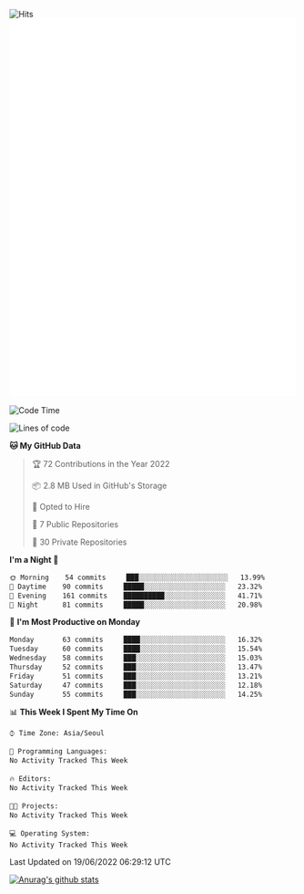 ![Hits](https://hits.seeyoufarm.com/api/count/incr/badge.svg?url=https%3A%2F%2Fgithub.com%2Fkokose1234&count_bg=%2379C83D&title_bg=%23555555&icon=apple.svg&icon_color=%23E7E7E7&title=hits&edge_flat=false)
<br/>
![Metrics](https://github.com/kokose1234/kokose1234/blob/main/github-metrics.svg)

<!--START_SECTION:waka-->
![Code Time](http://img.shields.io/badge/Code%20Time-648%20hrs%2043%20mins-blue)

![Lines of code](https://img.shields.io/badge/From%20Hello%20World%20I%27ve%20Written-948%20Thousand%20lines%20of%20code-blue)

**🐱 My GitHub Data** 

> 🏆 72 Contributions in the Year 2022
 > 
> 📦 2.8 MB Used in GitHub's Storage 
 > 
> 💼 Opted to Hire
 > 
> 📜 7 Public Repositories 
 > 
> 🔑 30 Private Repositories  
 > 
**I'm a Night 🦉** 

```text
🌞 Morning    54 commits     ███░░░░░░░░░░░░░░░░░░░░░░   13.99% 
🌆 Daytime    90 commits     █████░░░░░░░░░░░░░░░░░░░░   23.32% 
🌃 Evening    161 commits    ██████████░░░░░░░░░░░░░░░   41.71% 
🌙 Night      81 commits     █████░░░░░░░░░░░░░░░░░░░░   20.98%

```
📅 **I'm Most Productive on Monday** 

```text
Monday       63 commits     ████░░░░░░░░░░░░░░░░░░░░░   16.32% 
Tuesday      60 commits     ████░░░░░░░░░░░░░░░░░░░░░   15.54% 
Wednesday    58 commits     ███░░░░░░░░░░░░░░░░░░░░░░   15.03% 
Thursday     52 commits     ███░░░░░░░░░░░░░░░░░░░░░░   13.47% 
Friday       51 commits     ███░░░░░░░░░░░░░░░░░░░░░░   13.21% 
Saturday     47 commits     ███░░░░░░░░░░░░░░░░░░░░░░   12.18% 
Sunday       55 commits     ███░░░░░░░░░░░░░░░░░░░░░░   14.25%

```


📊 **This Week I Spent My Time On** 

```text
⌚︎ Time Zone: Asia/Seoul

💬 Programming Languages: 
No Activity Tracked This Week

🔥 Editors: 
No Activity Tracked This Week

🐱‍💻 Projects: 
No Activity Tracked This Week

💻 Operating System: 
No Activity Tracked This Week

```


 Last Updated on 19/06/2022 06:29:12 UTC
<!--END_SECTION:waka-->

[![Anurag's github stats](https://github-readme-stats.vercel.app/api?username=kokose1234&theme=dracula)](https://github.com/anuraghazra/github-readme-stats)



	
